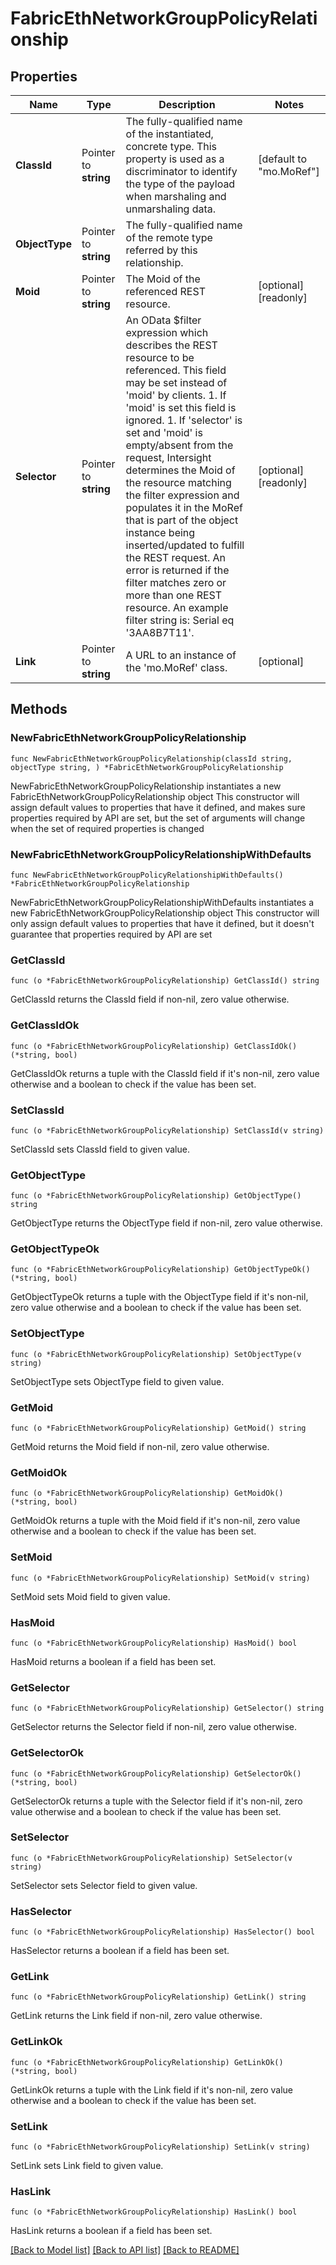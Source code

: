# FabricEthNetworkGroupPolicyRelationship

## Properties

Name | Type | Description | Notes
------------ | ------------- | ------------- | -------------
**ClassId** | Pointer to **string** | The fully-qualified name of the instantiated, concrete type. This property is used as a discriminator to identify the type of the payload when marshaling and unmarshaling data. | [default to "mo.MoRef"]
**ObjectType** | Pointer to **string** | The fully-qualified name of the remote type referred by this relationship. | 
**Moid** | Pointer to **string** | The Moid of the referenced REST resource. | [optional] [readonly] 
**Selector** | Pointer to **string** | An OData $filter expression which describes the REST resource to be referenced. This field may be set instead of &#39;moid&#39; by clients. 1. If &#39;moid&#39; is set this field is ignored. 1. If &#39;selector&#39; is set and &#39;moid&#39; is empty/absent from the request, Intersight determines the Moid of the resource matching the filter expression and populates it in the MoRef that is part of the object instance being inserted/updated to fulfill the REST request. An error is returned if the filter matches zero or more than one REST resource. An example filter string is: Serial eq &#39;3AA8B7T11&#39;. | [optional] [readonly] 
**Link** | Pointer to **string** | A URL to an instance of the &#39;mo.MoRef&#39; class. | [optional] 

## Methods

### NewFabricEthNetworkGroupPolicyRelationship

`func NewFabricEthNetworkGroupPolicyRelationship(classId string, objectType string, ) *FabricEthNetworkGroupPolicyRelationship`

NewFabricEthNetworkGroupPolicyRelationship instantiates a new FabricEthNetworkGroupPolicyRelationship object
This constructor will assign default values to properties that have it defined,
and makes sure properties required by API are set, but the set of arguments
will change when the set of required properties is changed

### NewFabricEthNetworkGroupPolicyRelationshipWithDefaults

`func NewFabricEthNetworkGroupPolicyRelationshipWithDefaults() *FabricEthNetworkGroupPolicyRelationship`

NewFabricEthNetworkGroupPolicyRelationshipWithDefaults instantiates a new FabricEthNetworkGroupPolicyRelationship object
This constructor will only assign default values to properties that have it defined,
but it doesn't guarantee that properties required by API are set

### GetClassId

`func (o *FabricEthNetworkGroupPolicyRelationship) GetClassId() string`

GetClassId returns the ClassId field if non-nil, zero value otherwise.

### GetClassIdOk

`func (o *FabricEthNetworkGroupPolicyRelationship) GetClassIdOk() (*string, bool)`

GetClassIdOk returns a tuple with the ClassId field if it's non-nil, zero value otherwise
and a boolean to check if the value has been set.

### SetClassId

`func (o *FabricEthNetworkGroupPolicyRelationship) SetClassId(v string)`

SetClassId sets ClassId field to given value.


### GetObjectType

`func (o *FabricEthNetworkGroupPolicyRelationship) GetObjectType() string`

GetObjectType returns the ObjectType field if non-nil, zero value otherwise.

### GetObjectTypeOk

`func (o *FabricEthNetworkGroupPolicyRelationship) GetObjectTypeOk() (*string, bool)`

GetObjectTypeOk returns a tuple with the ObjectType field if it's non-nil, zero value otherwise
and a boolean to check if the value has been set.

### SetObjectType

`func (o *FabricEthNetworkGroupPolicyRelationship) SetObjectType(v string)`

SetObjectType sets ObjectType field to given value.


### GetMoid

`func (o *FabricEthNetworkGroupPolicyRelationship) GetMoid() string`

GetMoid returns the Moid field if non-nil, zero value otherwise.

### GetMoidOk

`func (o *FabricEthNetworkGroupPolicyRelationship) GetMoidOk() (*string, bool)`

GetMoidOk returns a tuple with the Moid field if it's non-nil, zero value otherwise
and a boolean to check if the value has been set.

### SetMoid

`func (o *FabricEthNetworkGroupPolicyRelationship) SetMoid(v string)`

SetMoid sets Moid field to given value.

### HasMoid

`func (o *FabricEthNetworkGroupPolicyRelationship) HasMoid() bool`

HasMoid returns a boolean if a field has been set.

### GetSelector

`func (o *FabricEthNetworkGroupPolicyRelationship) GetSelector() string`

GetSelector returns the Selector field if non-nil, zero value otherwise.

### GetSelectorOk

`func (o *FabricEthNetworkGroupPolicyRelationship) GetSelectorOk() (*string, bool)`

GetSelectorOk returns a tuple with the Selector field if it's non-nil, zero value otherwise
and a boolean to check if the value has been set.

### SetSelector

`func (o *FabricEthNetworkGroupPolicyRelationship) SetSelector(v string)`

SetSelector sets Selector field to given value.

### HasSelector

`func (o *FabricEthNetworkGroupPolicyRelationship) HasSelector() bool`

HasSelector returns a boolean if a field has been set.

### GetLink

`func (o *FabricEthNetworkGroupPolicyRelationship) GetLink() string`

GetLink returns the Link field if non-nil, zero value otherwise.

### GetLinkOk

`func (o *FabricEthNetworkGroupPolicyRelationship) GetLinkOk() (*string, bool)`

GetLinkOk returns a tuple with the Link field if it's non-nil, zero value otherwise
and a boolean to check if the value has been set.

### SetLink

`func (o *FabricEthNetworkGroupPolicyRelationship) SetLink(v string)`

SetLink sets Link field to given value.

### HasLink

`func (o *FabricEthNetworkGroupPolicyRelationship) HasLink() bool`

HasLink returns a boolean if a field has been set.


[[Back to Model list]](../README.md#documentation-for-models) [[Back to API list]](../README.md#documentation-for-api-endpoints) [[Back to README]](../README.md)


